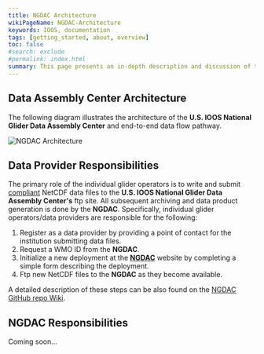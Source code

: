 ```yaml
---
title: NGDAC Architecture
wikiPageName: NGDAC-Architecture
keywords: IOOS, documentation
tags: [getting_started, about, overview]
toc: false
#search: exclude
#permalink: index.html
summary: This page presents an in-depth description and discussion of the U.S. IOOS National Data Assembly Center architecture.
---
```


<!--
> [Wiki](https://github.com/kerfoot/ioosngdac/wiki) ▸ **NGDAC Architecture**

# Contents

+ [Data Assembly Center Architecture](#data-assembly-center-architecture)
+ [Data Provider Responsibilities](#data-provider-responsibilities)
+ [NGDAC Responsibilities](#ngdac-responsibilities)
-->

## Data Assembly Center Architecture

The following diagram illustrates the architecture of the <b>U.S. IOOS National Glider Data Assembly Center</b> and end-to-end data flow pathway.

<!-- ![NGDAC Architecture](https://raw.githubusercontent.com/kerfoot/ioosngdac/master/doco/IOOS-DAC-architecture.png) -->
![NGDAC Architecture](/ioosngdac/IOOS-DAC-architecture.png)

## Data Provider Responsibilities

The primary role of the individual glider operators is to write and submit [compliant]() NetCDF data files to the <b>U.S. IOOS National Glider Data Assembly Center's</b> ftp site.  All subsequent archiving and data product generation is done by the <b>NGDAC</b>.  Specifically, individual glider operators/data providers are responsible for the following:

 1. Register as a data provider by providing a point of contact for the institution submitting data files.
 2. Request a WMO ID from the **NGDAC**.
 3. Initialize a new deployment at the [**NGDAC**](https://gliders.ioos.us) website by completing a simple form describing the deployment.
 4. Ftp new NetCDF files to the **NGDAC** as they become available.

A detailed description of these steps can be also found on the [NGDAC GitHub repo Wiki](/ioosngdac/ngdac-netcdf-file-submission-process.html).

## NGDAC Responsibilities

Coming soon...
